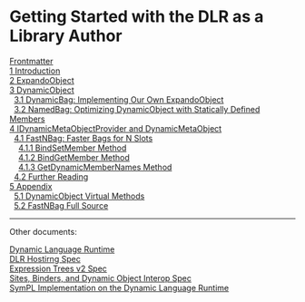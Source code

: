 # Getting Started with the DLR as a Library Author

[Frontmatter](frontmatter.md)  
[1 Introduction](introduction.md)  
[2 ExpandoObject](expandoobject.md)  
[3 DynamicObject](dynamicobject.md)  
&nbsp;&nbsp;[3.1 DynamicBag: Implementing Our Own ExpandoObject](dynamicobject.md#dynamicbag-implementing-our-own-expandoobject)  
&nbsp;&nbsp;[3.2 NamedBag: Optimizing DynamicObject with Statically Defined Members](dynamicobject.md#namedbag-optimizing-dynamicobject-with-statically-defined-members)  
[4 IDynamicMetaObjectProvider and DynamicMetaObject](idynamicmetaobjectprovider-and-dynamicmetaobject.md)  
&nbsp;&nbsp;[4.1 FastNBag: Faster Bags for N Slots](idynamicmetaobjectprovider-and-dynamicmetaobject.md#fastnbag-faster-bags-for-n-slots)  
&nbsp;&nbsp;&nbsp;&nbsp;[4.1.1 BindSetMember Method](idynamicmetaobjectprovider-and-dynamicmetaobject.md#bindsetmember-method)  
&nbsp;&nbsp;&nbsp;&nbsp;[4.1.2 BindGetMember Method](idynamicmetaobjectprovider-and-dynamicmetaobject.md#bindgetmember-method)  
&nbsp;&nbsp;&nbsp;&nbsp;[4.1.3 GetDynamicMemberNames Method](idynamicmetaobjectprovider-and-dynamicmetaobject.md#getdynamicmembernames-method)  
&nbsp;&nbsp;[4.2 Further Reading](idynamicmetaobjectprovider-and-dynamicmetaobject.md#further-reading)  
[5 Appendix](appendix.md)  
&nbsp;&nbsp;[5.1 DynamicObject Virtual Methods](appendix.md#dynamicobject-virtual-methods)  
&nbsp;&nbsp;[5.2 FastNBag Full Source](appendix.md#fastnbag-full-source)

------------------------------------------------------------------------

Other documents:

[Dynamic Language Runtime](../dlr-overview "Dynamic Language Runtime")  
[DLR Hostirng Spec](../dlr-spec-hosting "DLR Hostirng Spec")  
[Expression Trees v2 Spec](../expr-tree-spec "Expression Trees v2 Spec")  
[Sites, Binders, and Dynamic Object Interop Spec](../sites-binders-dynobj-interop "Sites, Binders, and Dynamic Object Interop Spec")  
[SymPL Implementation on the Dynamic Language Runtime](../sympl "SymPL Implementation on the Dynamic Language Runtime")  
